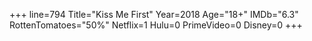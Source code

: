 +++
line=794
Title="Kiss Me First"
Year=2018
Age="18+"
IMDb="6.3"
RottenTomatoes="50%"
Netflix=1
Hulu=0
PrimeVideo=0
Disney=0
+++


